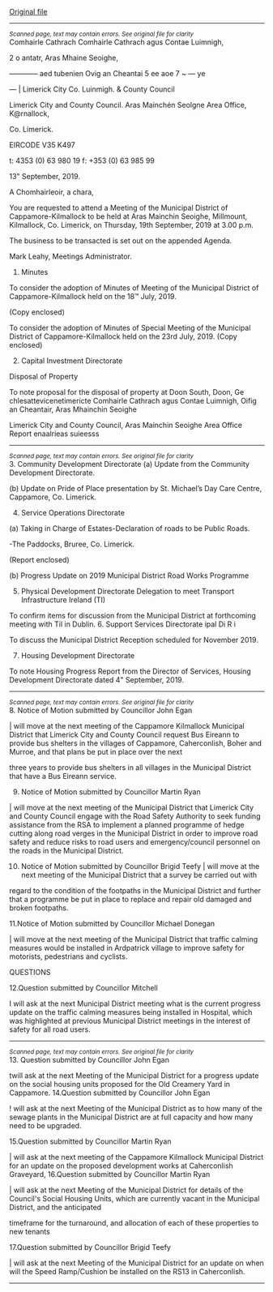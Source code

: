 [Original file](https://www.limerick.ie/sites/default/files/media/documents/2019-09/01%20Agenda%20Sept%202019%20MD%20Meeting.pdf)

---
*<small>Scanned page, text may contain errors. See original file for clarity</small>*  
Comhairle Cathrach Comhairle Cathrach agus Contae Luimnigh,

2 o antatr, Aras Mhaine Seoighe,

———— aed tubenien Ovig an Cheantai 5 ee
aoe 7 ~ — ye

— | Limerick City Co. Luinmigh.
& County Council

Limerick City and County Council.
Aras Mainchén Seolgne Area Office,
K@rnallock,

Co. Limerick.

EIRCODE V35 K497

t: 4353 (0) 63 980 19
f: +353 (0) 63 985 99

13" September, 2019.

A Chomhairleoir, a chara,

You are requested to attend a Meeting of the Municipal District of Cappamore-Kilmallock to be
held at Aras Mainchin Seoighe, Millmount, Kilmallock, Co. Limerick, on Thursday, 19th
September, 2019 at 3.00 p.m.

The business to be transacted is set out on the appended Agenda.

Mark Leahy,
Meetings Administrator.

1. Minutes

To consider the adoption of Minutes of Meeting of the Municipal District of
Cappamore-Kilmallock held on the 18™ July, 2019.

(Copy enclosed)

To consider the adoption of Minutes of Special Meeting of the Municipal District of
Cappamore-Kilmallock held on the 23rd July, 2019.
(Copy enclosed)

2. Capital Investment Directorate

Disposal of Property

To note proposal for the disposal of property at Doon South, Doon, Ge chlesattevicenetimericte
Comhairle Cathrach agus Contae Luimnigh, Oifig an Cheantair, Aras Mhainchin Seoighe

Limerick City and County Council, Aras Mainchin Seoighe Area Office Report enaalrieas suieesss


---
*<small>Scanned page, text may contain errors. See original file for clarity</small>*  
3. Community Development Directorate
(a) Update from the Community Development Directorate.

(b) Update on Pride of Place presentation by St. Michael’s Day Care Centre,
Cappamore, Co. Limerick.

4. Service Operations Directorate

(a) Taking in Charge of Estates-Declaration of roads to be Public
Roads.

-The Paddocks, Bruree, Co. Limerick.

(Report enclosed)

(b) Progress Update on 2019 Municipal District Road Works Programme

5. Physical Development Directorate
Delegation to meet Transport Infrastructure Ireland (TI)

To confirm items for discussion from the Municipal District at forthcoming meeting with
Til in Dublin.
6. Support Services Directorate
ipal Di R i

To discuss the Municipal District Reception scheduled for November 2019.

7. Housing Development Directorate

To note Housing Progress Report from the Director of Services, Housing Development
Directorate dated 4" September, 2019.


---
*<small>Scanned page, text may contain errors. See original file for clarity</small>*  
8. Notice of Motion submitted by Councillor John Egan

| will move at the next meeting of the Cappamore Kilmallock Municipal District that Limerick
City and County Council request Bus Eireann to provide bus shelters in the villages of
Cappamore, Caherconlish, Boher and Murroe, and that plans be put in place over the next

three years to provide bus shelters in all villages in the Municipal District that have a Bus
Eireann service.

9. Notice of Motion submitted by Councillor Martin Ryan

| will move at the next meeting of the Municipal District that Limerick City and County
Council engage with the Road Safety Authority to seek funding assistance from the RSA to
implement a planned programme of hedge cutting along road verges in the Municipal
District in order to improve road safety and reduce risks to road users and
emergency/council personnel on the roads in the Municipal District.

10. Notice of Motion submitted by Councillor Brigid Teefy
| will move at the next meeting of the Municipal District that a survey be carried out with

regard to the condition of the footpaths in the Municipal District and further that a
programme be put in place to replace and repair old damaged and broken footpaths.

11.Notice of Motion submitted by Councillor Michael Donegan

| will move at the next meeting of the Municipal District that traffic calming measures
would be installed in Ardpatrick village to improve safety for motorists, pedestrians and
cyclists.

QUESTIONS

12.Question submitted by Councillor Mitchell

I will ask at the next Municipal District meeting what is the current progress update on
the traffic calming measures being installed in Hospital, which was highlighted at
previous Municipal District meetings in the interest of safety for all road users.


---
*<small>Scanned page, text may contain errors. See original file for clarity</small>*  
13. Question submitted by Councillor John Egan

twill ask at the next Meeting of the Municipal District for a progress update on the
social housing units proposed for the Old Creamery Yard in Cappamore.
14.Question submitted by Councillor John Egan

! will ask at the next Meeting of the Municipal District as to how many of the sewage
plants in the Municipal District are at full capacity and how many need to be upgraded.

15.Question submitted by Councillor Martin Ryan

| will ask at the next meeting of the Cappamore Kilmallock Municipal District for an
update on the proposed development works at Caherconlish Graveyard,
16.Question submitted by Councillor Martin Ryan

| will ask at the next Meeting of the Municipal District for details of the Council's Social
Housing Units, which are currently vacant in the Municipal District, and the anticipated

timeframe for the turnaround, and allocation of each of these properties to new
tenants

17.Question submitted by Councillor Brigid Teefy

| will ask at the next Meeting of the Municipal District for an update on when will the
Speed Ramp/Cushion be installed on the RS13 in Caherconlish.


---
